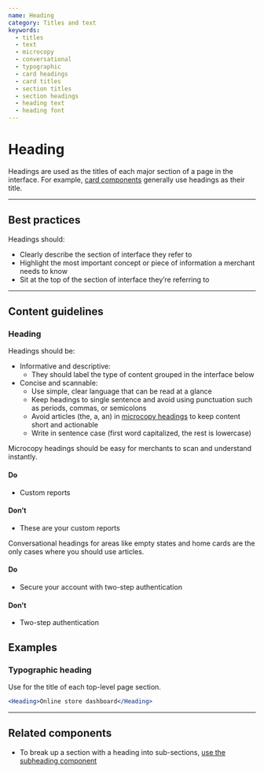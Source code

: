 ```yaml
---
name: Heading
category: Titles and text
keywords:
  - titles
  - text
  - microcopy
  - conversational
  - typographic
  - card headings
  - card titles
  - section titles
  - section headings
  - heading text
  - heading font
---
```


# Heading

Headings are used as the titles of each major section of a page in the interface. For example, [card components](/components/card) generally use headings as their title.

---

## Best practices

Headings should:

* Clearly describe the section of interface they refer to
* Highlight the most important concept or piece of information a merchant needs to know
* Sit at the top of the section of interface they’re referring to

---

## Content guidelines

### Heading

Headings should be:

* Informative and descriptive:
  * They should label the type of content grouped in the interface below
* Concise and scannable:
  * Use simple, clear language that can be read at a glance
  * Keep headings to single sentence and avoid using punctuation such as periods, commas, or semicolons
  * Avoid articles (the, a, an) in [microcopy headings](/content/grammar-and-mechanics#headings-and-subheadings) to keep content short and actionable
  * Write in sentence case (first word capitalized, the rest is lowercase)

Microcopy headings should be easy for merchants to scan and understand instantly.

<!-- usagelist -->

#### Do

* Custom reports

#### Don’t

* These are your custom reports

<!-- end -->

Conversational headings for areas like empty states and home cards are the only cases where you should use articles.

<!-- usagelist -->

#### Do

* Secure your account with two-step authentication

#### Don’t

* Two-step authentication

<!-- end -->

## Examples

### Typographic heading

Use for the title of each top-level page section.

```jsx
<Heading>Online store dashboard</Heading>
```

---

## Related components

* To break up a section with a heading into sub-sections, [use the subheading component](/components/subheading)
